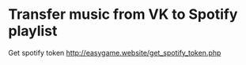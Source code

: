 # Transfer music from VK to Spotify playlist
Get spotify token http://easygame.website/get_spotify_token.php
